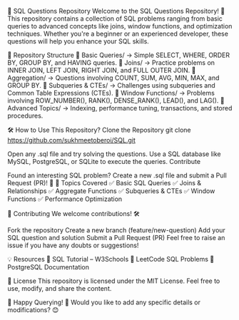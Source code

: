 📌 SQL Questions Repository
Welcome to the SQL Questions Repository! 🚀 This repository contains a collection of SQL problems ranging from basic queries to advanced concepts like joins, window functions, and optimization techniques. Whether you're a beginner or an experienced developer, these questions will help you enhance your SQL skills.

📂 Repository Structure
📌 Basic Queries/ → Simple SELECT, WHERE, ORDER BY, GROUP BY, and HAVING queries.
📌 Joins/ → Practice problems on INNER JOIN, LEFT JOIN, RIGHT JOIN, and FULL OUTER JOIN.
📌 Aggregation/ → Questions involving COUNT, SUM, AVG, MIN, MAX, and GROUP BY.
📌 Subqueries & CTEs/ → Challenges using subqueries and Common Table Expressions (CTEs).
📌 Window Functions/ → Problems involving ROW_NUMBER(), RANK(), DENSE_RANK(), LEAD(), and LAG().
📌 Advanced Topics/ → Indexing, performance tuning, transactions, and stored procedures.

🛠️ How to Use This Repository?
Clone the Repository
git clone https://github.com/sukhmeetoberoi/SQL.git


Open any .sql file and try solving the questions.
Use a SQL database like MySQL, PostgreSQL, or SQLite to execute the queries.
Contribute

Found an interesting SQL problem? Create a new .sql file and submit a Pull Request (PR)! 🎯
🌟 Topics Covered
✅ Basic SQL Queries
✅ Joins & Relationships
✅ Aggregate Functions
✅ Subqueries & CTEs
✅ Window Functions
✅ Performance Optimization

📢 Contributing
We welcome contributions! 🛠️

Fork the repository
Create a new branch (feature/new-question)
Add your SQL question and solution
Submit a Pull Request (PR)
Feel free to raise an issue if you have any doubts or suggestions!

💡 Resources
📖 SQL Tutorial – W3Schools
📖 LeetCode SQL Problems
📖 PostgreSQL Documentation

📌 License
This repository is licensed under the MIT License. Feel free to use, modify, and share the content.

🚀 Happy Querying! 🎯
Would you like to add any specific details or modifications? 😊

